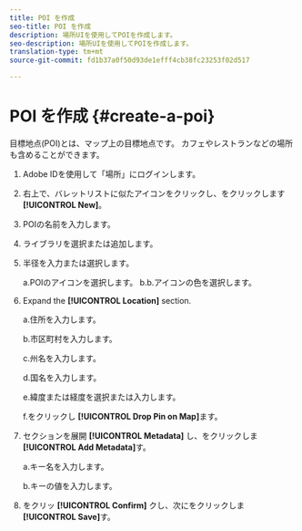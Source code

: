 ```yaml
---
title: POI を作成
seo-title: POI を作成
description: 場所UIを使用してPOIを作成します。
seo-description: 場所UIを使用してPOIを作成します。
translation-type: tm+mt
source-git-commit: fd1b37a0f50d93de1efff4cb38fc23253f02d517

---
```



# POI を作成 {#create-a-poi}

目標地点(POI)とは、マップ上の目標地点です。 カフェやレストランなどの場所も含めることができます。

1. Adobe IDを使用して「場所」にログインします。
2. 右上で、バレットリストに似たアイコンをクリックし、をクリックします **[!UICONTROL New]**。
3. POIの名前を入力します。
4. ライブラリを選択または追加します。
5. 半径を入力または選択します。

   a.POIのアイコンを選択します。
b.b.アイコンの色を選択します。

6. Expand the **[!UICONTROL Location]** section.

   a.住所を入力します。

   b.市区町村を入力します。

   c.州名を入力します。

   d.国名を入力します。

   e.緯度または経度を選択または入力します。

   f.をクリックし **[!UICONTROL Drop Pin on Map]**&#x200B;ます。

7. セクションを展開 **[!UICONTROL Metadata]** し、をクリックしま **[!UICONTROL Add Metadata]**&#x200B;す。

   a.キー名を入力します。

   b.キーの値を入力します。

8. をクリッ **[!UICONTROL Confirm]** クし、次にをクリックしま **[!UICONTROL  Save]**&#x200B;す。